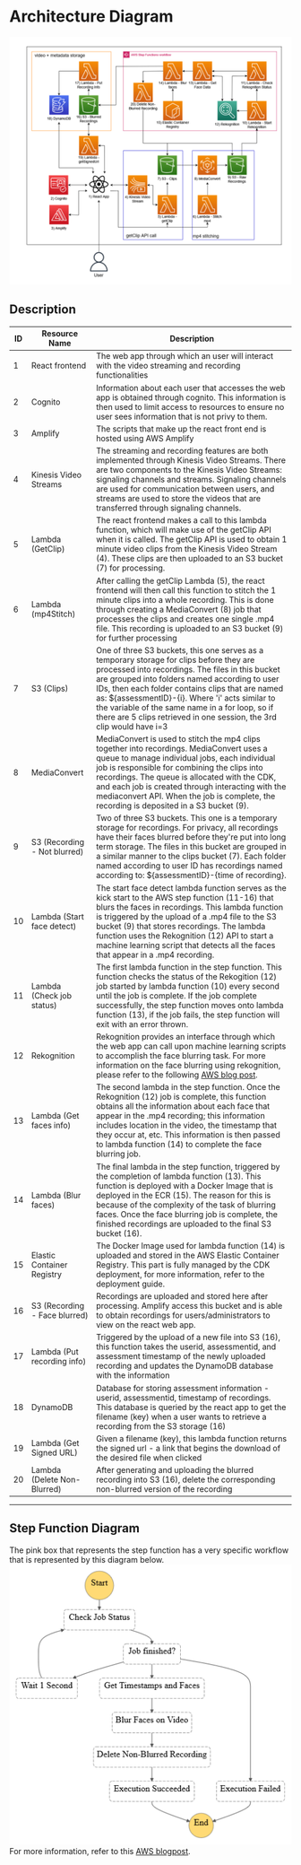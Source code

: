 # Architecture Diagram
![alt text](images/architecture4-3.png)
## Description 
| ID | Resource Name                 | Description |
| -- | ----------------------------- | ----------- | 
| 1  | React frontend                | The web app through which an user will interact with the video streaming and recording functionalities
| 2  | Cognito                       | Information about each user that accesses the web app is obtained through cognito. This information is then used to limit access to resources to ensure no user sees information that is not privy to them.
| 3  | Amplify                       | The scripts that make up the react front end is hosted using AWS Amplify
| 4  | Kinesis Video Streams         | The streaming and recording features are both implemented through Kinesis Video Streams. There are two components to the Kinesis Video Streams: signaling channels and streams. Signaling channels are used for communication between users, and streams are used to store the videos that are transferred through signaling channels. 
| 5  | Lambda (GetClip)              | The react frontend makes a call to this lambda function, which will make use of the getClip API when it is called. The getClip API is used to obtain 1 minute video clips from the Kinesis Video Stream (4). These clips are then uploaded to an S3 bucket (7) for processing.
| 6  | Lambda (mp4Stitch)            | After calling the getClip Lambda (5), the react frontend will then call this function to stitch the 1 minute clips into a whole recording. This is done through creating a MediaConvert (8) job that processes the clips and creates one single .mp4 file. This recording is uploaded to an S3 bucket (9) for further processing
| 7  | S3 (Clips)                    | One of three S3 buckets, this one serves as a temporary storage for clips before they are processed into recordings. The files in this bucket are grouped into folders named according to user IDs, then each folder contains clips that are named as: ${assessmentID}-{i}. Where 'i' acts similar to the variable of the same name in a for loop, so if there are 5 clips retrieved in one session, the 3rd clip would have i=3
| 8  | MediaConvert                  | MediaConvert is used to stitch the mp4 clips together into recordings. MediaConvert uses a queue to manage individual jobs, each individual job is responsible for combining the clips into recordings. The queue is allocated with the CDK, and each job is created through interacting with the mediaconvert API. When the job is complete, the recording is deposited in a S3 bucket (9).
| 9  | S3 (Recording - Not blurred)  | Two of three S3 buckets. This one is a temporary storage for recordings. For privacy, all recordings have their faces blurred before they're put into long term storage. The files in this bucket are grouped in a similar manner to the clips bucket (7). Each folder named according to user ID has recordings named according to: ${assessmentID}-{time of recording}. 
| 10 | Lambda (Start face detect)    | The start face detect lambda function serves as the kick start to the AWS step function (11-16) that blurs the faces in recordings. This lambda function is triggered by the upload of a .mp4 file to the S3 bucket (9) that stores recordings. The lambda function uses the Rekognition (12) API to start a machine learning script that detects all the faces that appear in a .mp4 recording.
| 11 | Lambda (Check job status)     | The first lambda function in the step function. This function checks the status of the Rekogition (12) job started by lambda function (10) every second until the job is complete. If the job complete successfully, the step function moves onto lambda function (13), if the job fails, the step function will exit with an error thrown.
| 12 | Rekognition                   | Rekognition provides an interface through which the web app can call upon machine learning scripts to accomplish the face blurring task. For more information on the face blurring using rekognition, please refer to the following [AWS blog post](https://aws.amazon.com/blogs/machine-learning/blur-faces-in-videos-automatically-with-amazon-rekognition-video/).
| 13 | Lambda (Get faces info)       | The second lambda in the step function. Once the Rekognition (12) job is complete, this function obtains all the information about each face that appear in the .mp4 recording; this information includes location in the video, the timestamp that they occur at, etc. This information is then passed to lambda function (14) to complete the face blurring job.
| 14 | Lambda (Blur faces)           | The final lambda in the step function, triggered by the completion of lambda function (13). This function is deployed with a Docker Image that is deployed in the ECR (15). The reason for this is because of the complexity of the task of blurring faces. Once the face blurring job is complete, the finished recordings are uploaded to the final S3 bucket (16).
| 15 | Elastic Container Registry    | The Docker Image used for lambda function (14) is uploaded and stored in the AWS Elastic Container Registry. This part is fully managed by the CDK deployment, for more information, refer to the deployment guide.
| 16 | S3 (Recording - Face blurred) | Recordings are uploaded and stored here after processing. Amplify access this bucket and is able to obtain recordings for users/administrators to view on the react web app.
| 17 | Lambda (Put recording info)   | Triggered by the upload of a new file into S3 (16), this function takes the userid, assessmentid, and assessment timestamp of the newly uploaded recording and updates the DynamoDB database with the information 
| 18 | DynamoDB                      | Database for storing assessment information - userid, assessmentid, timestamp of recordings. This database is queried by the react app to get the filename (key) when a user wants to retrieve a recording from the S3 storage (16)
| 19 | Lambda (Get Signed URL)       | Given a filename (key), this lambda function returns the signed url - a link that begins the download of the desired file when clicked
| 20 | Lambda (Delete Non-Blurred)   | After generating and uploading the blurred recording into S3 (16), delete the corresponding non-blurred version of the recording
---


## Step Function Diagram
The pink box that represents the step function has a very specific workflow that is represented by this diagram below.
![alt text](images/stepfunctions.png)
For more information, refer to this [AWS blogpost](https://aws.amazon.com/blogs/machine-learning/blur-faces-in-videos-automatically-with-amazon-rekognition-video/).
